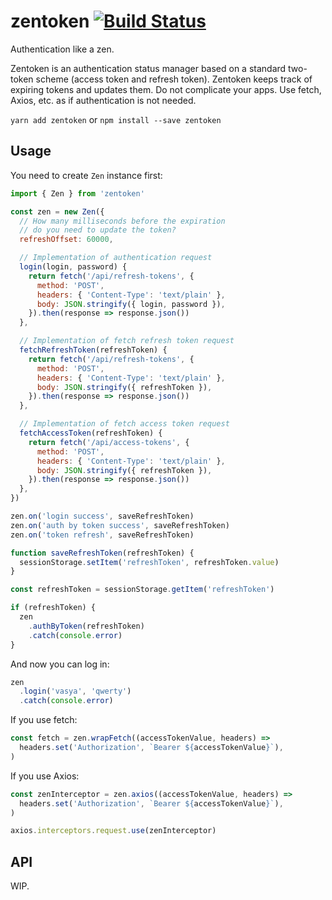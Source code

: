 # zentoken [![Build Status][status-img]][status-url]

Authentication like a zen.

Zentoken is an authentication status manager based on a standard two-token
scheme (access token and refresh token). Zentoken keeps track of expiring tokens
and updates them. Do not complicate your apps. Use fetch, Axios, etc. as if
authentication is not needed.

`yarn add zentoken` or `npm install --save zentoken`

## Usage

You need to create `Zen` instance first:

```js
import { Zen } from 'zentoken'

const zen = new Zen({
  // How many milliseconds before the expiration
  // do you need to update the token?
  refreshOffset: 60000,

  // Implementation of authentication request
  login(login, password) {
    return fetch('/api/refresh-tokens', {
      method: 'POST',
      headers: { 'Content-Type': 'text/plain' },
      body: JSON.stringify({ login, password }),
    }).then(response => response.json())
  },

  // Implementation of fetch refresh token request
  fetchRefreshToken(refreshToken) {
    return fetch('/api/refresh-tokens', {
      method: 'POST',
      headers: { 'Content-Type': 'text/plain' },
      body: JSON.stringify({ refreshToken }),
    }).then(response => response.json())
  },

  // Implementation of fetch access token request
  fetchAccessToken(refreshToken) {
    return fetch('/api/access-tokens', {
      method: 'POST',
      headers: { 'Content-Type': 'text/plain' },
      body: JSON.stringify({ refreshToken }),
    }).then(response => response.json())
  },
})

zen.on('login success', saveRefreshToken)
zen.on('auth by token success', saveRefreshToken)
zen.on('token refresh', saveRefreshToken)

function saveRefreshToken(refreshToken) {
  sessionStorage.setItem('refreshToken', refreshToken.value)
}

const refreshToken = sessionStorage.getItem('refreshToken')

if (refreshToken) {
  zen
    .authByToken(refreshToken)
    .catch(console.error)
}
```

And now you can log in:

```js
zen
  .login('vasya', 'qwerty')
  .catch(console.error)
```

If you use fetch:

```js
const fetch = zen.wrapFetch((accessTokenValue, headers) =>
  headers.set('Authorization', `Bearer ${accessTokenValue}`),
)
```

If you use Axios:

```js
const zenInterceptor = zen.axios((accessTokenValue, headers) =>
  headers.set('Authorization', `Bearer ${accessTokenValue}`),
)

axios.interceptors.request.use(zenInterceptor)
```

## API

WIP.

[status-url]: https://travis-ci.org/bigslycat/zentoken
[status-img]: https://travis-ci.org/bigslycat/zentoken.svg?branch=master
